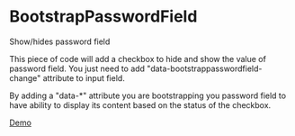 # BootstrapPasswordField
Show/hides password field

This piece of code will add a checkbox to hide and show the value of password field.
You just need to add "data-bootstrappasswordfield-change" attribute to input field.

By adding a "data-*" attribute you are bootstrapping you password field to have ability to display its content based on the status of the checkbox.


[Demo](https://jsfiddle.net/z02t48rq/)

